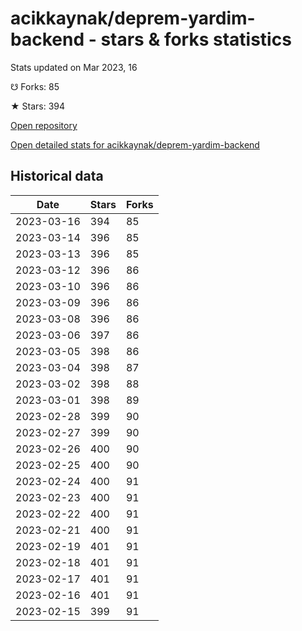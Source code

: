 # acikkaynak/deprem-yardim-backend - stars & forks statistics

Stats updated on Mar 2023, 16

☋ Forks: 85

★ Stars: 394

[Open repository](https://github.com/acikkaynak/deprem-yardim-backend)

[Open detailed stats for acikkaynak/deprem-yardim-backend](https://reviewgithub.com/rep/acikkaynak/deprem-yardim-backend)

## Historical data
| Date | Stars | Forks |
|------|-------|-------|
| 2023-03-16 | 394 | 85 | 
| 2023-03-14 | 396 | 85 | 
| 2023-03-13 | 396 | 85 | 
| 2023-03-12 | 396 | 86 | 
| 2023-03-10 | 396 | 86 | 
| 2023-03-09 | 396 | 86 | 
| 2023-03-08 | 396 | 86 | 
| 2023-03-06 | 397 | 86 | 
| 2023-03-05 | 398 | 86 | 
| 2023-03-04 | 398 | 87 | 
| 2023-03-02 | 398 | 88 | 
| 2023-03-01 | 398 | 89 | 
| 2023-02-28 | 399 | 90 | 
| 2023-02-27 | 399 | 90 | 
| 2023-02-26 | 400 | 90 | 
| 2023-02-25 | 400 | 90 | 
| 2023-02-24 | 400 | 91 | 
| 2023-02-23 | 400 | 91 | 
| 2023-02-22 | 400 | 91 | 
| 2023-02-21 | 400 | 91 | 
| 2023-02-19 | 401 | 91 | 
| 2023-02-18 | 401 | 91 | 
| 2023-02-17 | 401 | 91 | 
| 2023-02-16 | 401 | 91 | 
| 2023-02-15 | 399 | 91 | 

